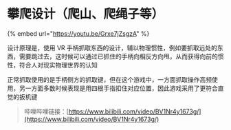 # 攀爬设计（爬山、爬绳子等）

{% embed url="https://youtu.be/Grxe7jZsgzA" %}

设计原理是，使用 VR 手柄抓取东西的设计，辅以物理惯性，例如要抓取远处的东西，需要跳过去，这时候可以通过已抓住的手柄向相反方向甩，从而获得向前的惯性，符合人对现实物理世界的认知

正常抓取使用的是手柄侧方的抓取键，但在这个游戏中，一方面抓取操作高频使用，另一方面多数时候表现是用四根手指扣住对应位置，因此游戏采用了更符合直觉的扳机键

> 哔哩哔哩链接：[https://www.bilibili.com/video/BV1Nr4y1673g/](https://www.bilibili.com/video/BV1Nr4y1673g/)
